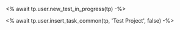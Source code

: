 <% await tp.user.new_test_in_progress(tp) -%>

<% await tp.user.insert_task_common(tp, 'Test Project', false) -%>
